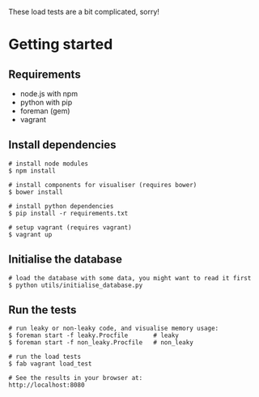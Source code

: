 These load tests are a bit complicated, sorry!

Getting started
===============

## Requirements

- node.js with npm
- python with pip
- foreman (gem)
- vagrant

## Install dependencies

    # install node modules
    $ npm install

    # install components for visualiser (requires bower)
    $ bower install

    # install python dependencies
    $ pip install -r requirements.txt

    # setup vagrant (requires vagrant)
    $ vagrant up

## Initialise the database

    # load the database with some data, you might want to read it first
    $ python utils/initialise_database.py

## Run the tests

    # run leaky or non-leaky code, and visualise memory usage:
    $ foreman start -f leaky.Procfile       # leaky
    $ foreman start -f non_leaky.Procfile   # non_leaky

    # run the load tests
    $ fab vagrant load_test

    # See the results in your browser at:
    http://localhost:8080

